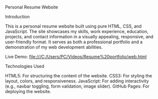  Personal Resume Website

 Introduction

This is a personal resume website built using pure HTML, CSS, and JavaScript. The site showcases my skills, work experience, education, projects, and contact information in a visually appealing, responsive, and user-friendly format. It serves as both a professional portfolio and a demonstration of my web development abilities.

Live Demo: [file:///C:/Users/PC/Videos/Resume%20portfolio/web.html](https://your-github-Batonicarla)

Technologies Used

HTML5: For structuring the content of the website.
CSS3: For styling the layout, colors, and responsiveness.
JavaScript: For adding interactivity (e.g., navbar toggling, form validation, image slider).
GitHub Pages: For deploying the website.


